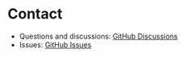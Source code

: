 # Contact

- Questions and discussions: [GitHub Discussions](https://github.com/cephei8/greener/discussions)
- Issues: [GitHub Issues](https://github.com/cephei8/greener/issues)
